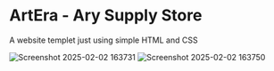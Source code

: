 # ArtEra - Ary Supply Store 

A website templet just using simple HTML and CSS

![Screenshot 2025-02-02 163731](https://github.com/user-attachments/assets/bf9a06af-f6b9-40a2-9f30-8dbe1a9fb9a4)
![Screenshot 2025-02-02 163750](https://github.com/user-attachments/assets/e8b789dc-2aa1-4fb7-b81b-9b978c63c776)
